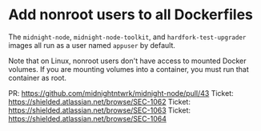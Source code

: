 # Add nonroot users to all Dockerfiles

The `midnight-node`, `midnight-node-toolkit`, and `hardfork-test-upgrader` images all run as a user named `appuser` by default.

Note that on Linux, nonroot users don't have access to mounted Docker volumes. If you are mounting volumes into a container, you must run that container as root.

PR: https://github.com/midnightntwrk/midnight-node/pull/43
Ticket: https://shielded.atlassian.net/browse/SEC-1062
Ticket: https://shielded.atlassian.net/browse/SEC-1063
Ticket: https://shielded.atlassian.net/browse/SEC-1064